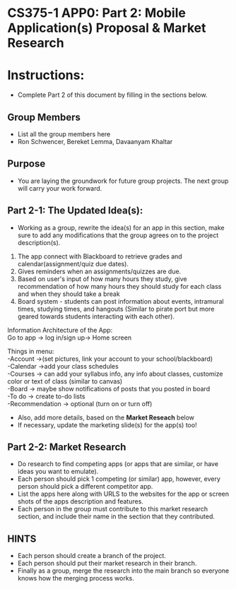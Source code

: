 CS375-1 APP0: Part 2: Mobile Application(s) Proposal & Market Research
======================================================================

# Instructions:
* Complete Part 2 of this document by filling in the sections below.

## Group Members
* List all the group members here
* Ron Schwencer, Bereket Lemma, Davaanyam Khaltar

## Purpose
* You are laying the groundwork for future group projects. The next group will carry your work forward.

## Part 2-1: The Updated Idea(s): 

* Working as a group, rewrite the idea(s) for an app in this section, make sure to add any modifications that the group agrees on to the project description(s).
  
 1. The app connect with Blackboard to retrieve grades and calendar(assignment/quiz due dates). 
 2. Gives reminders when an assignments/quizzes are due. 
 3. Based on user's input of how many hours they study, give recommendation of how many hours they should study for each class and when they should take a break 
 4. Board system - students can post information about events, intramural times, studying times, and hangouts (Similar to pirate port but more geared towards students interacting with each other). 

Information Architecture of the App: <br>
Go to app -> log in/sign up-> Home screen <br>

Things in menu:  <br>
-Account ->(set pictures, link your account to your school/blackboard) <br>
-Calendar ->add your class schedules  <br>
-Courses -> can add your syllabus info, any info about classes, customize color or text of class (similar to canvas)  <br>
-Board -> maybe show notifications of posts that you posted in board  <br>
-To do -> create to-do lists <br>
-Recommendation -> optional (turn on or turn off) <br>


* Also, add more details, based on the **Market Reseach** below
* If necessary, update the marketing slide(s) for the app(s) too!

## Part 2-2: Market Research

* Do research to find competing apps (or apps that are similar, or have ideas you want to emulate). 
* Each person should pick 1 competing (or similar) app, however, every person should pick a different competitor app. 
* List the apps here along with URLS to the websites for the app or screen shots of the apps description and features.
* Each person in the group must contribute to this market research section, and include their name in the section that they contributed.
  
## HINTS
* Each person should create a branch of the project.
* Each person should put their market research in their branch.
* Finally as a group, merge the research into the main branch so everyone knows how the merging process works.